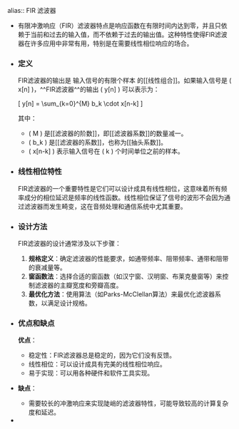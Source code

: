 alias:: FIR 滤波器

- 有限冲激响应（FIR）滤波器特点是响应函数在有限时间内达到零，并且只依赖于当前和过去的输入值，而不依赖于过去的输出值。这种特性使得FIR滤波器在许多应用中非常有用，特别是在需要线性相位响应的场合。
- ### 定义
  FIR滤波器的输出是 输入信号的有限个样本 的[[线性组合]]。如果输入信号是 \( x[n] \)，^^FIR滤波器^^的输出 \( y[n] \) 可以表示为：
  
  \[ y[n] = \sum_{k=0}^{M} b_k \cdot x[n-k] \]
  
  其中：
	- \( M \) 是[[滤波器的阶数]]，即[[滤波器系数]]的数量减一。
	- \( b_k \) 是[[滤波器的系数]]，也称为[[抽头系数]]。
	- \( x[n-k] \) 表示输入信号在 \( k \) 个时间单位之前的样本。
- ### 线性相位特性
  FIR滤波器的一个重要特性是它们可以设计成具有线性相位，这意味着所有频率成分的相位延迟是频率的线性函数。线性相位保证了信号的波形不会因为通过滤波器而发生畸变，这在音频处理和通信系统中尤其重要。
- ### 设计方法
  FIR滤波器的设计通常涉及以下步骤：
  1. **规格定义**：确定滤波器的性能要求，如通带频率、阻带频率、通带和阻带的衰减量等。
  2. **窗函数法**：选择合适的窗函数（如汉宁窗、汉明窗、布莱克曼窗等）来控制滤波器的主瓣宽度和旁瓣高度。
  3. **最优化方法**：使用算法（如Parks-McClellan算法）来最优化滤波器系数，以满足设计规格。
- ### 优点和缺点
  **优点**：
	- 稳定性：FIR滤波器总是稳定的，因为它们没有反馈。
	- 线性相位：可以设计成具有完美的线性相位响应。
	- 易于实现：可以用各种硬件和软件工具实现。
- **缺点**：
	- 需要较长的冲激响应来实现陡峭的滤波器特性，可能导致较高的计算复杂度和延迟。
-
